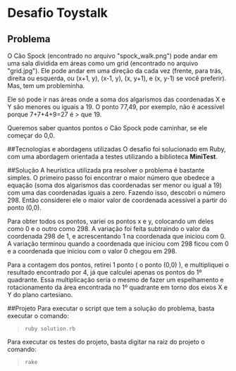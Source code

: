 # Desafio Toystalk

## Problema
O Cão Spock (encontrado no arquivo "spock_walk.png") pode andar em uma sala dividida em áreas como um grid (encontrado no arquivo "grid.jpg"). Ele pode andar em uma direção da cada vez (frente, para trás, direita ou esquerda, ou (x+1, y), (x-1, y), (x, y+1), e (x, y-1) se você preferir). Mas, tem um probleminha.

Ele só pode ir nas áreas onde a soma dos algarismos das coordenadas X e Y são menores ou iguais a 19. O ponto 77,49, por exemplo, não é acessível porque 7+7+4+9=27 é > que 19.

Queremos saber quantos pontos o Cão Spock pode caminhar, se ele começar do 0,0.

##Tecnologias e abordagens utilizadas
O desafio foi solucionado em Ruby, com uma abordagem orientada a testes utilizando a biblioteca **MiniTest**.

##Solução
A heurística utilizada pra resolver o problema é bastante simples. O primeiro passo foi encontrar o maior número que obedece a equação (soma dos algarismos das coordenadas ser menor ou igual a 19) com uma das coordenadas iguais a zero. Fazendo isso, descobri o número 298. Então considerei ele o maior valor de coordenada acessível a partir do ponto (0,0).

Para obter todos os pontos, variei os pontos x e y, colocando um deles como 0 e o outro como 298. A variação foi feita subtraindo o valor da coordenada 298 de 1, e acrescentando 1 na coordenada que iniciou com 0. A variação terminou quando a coordenada que iniciou com 298 ficou com 0 e a coordenada que iniciou com o valor 0 chegou em 298.

Para a contagem dos pontos, retirei 1 ponto ( o ponto (0,0) ), e multipliquei o resultado encontrado por 4, já que calculei apenas os pontos do 1º quadrante. Essa multiplicação seria o mesmo de fazer um espelhamento e rotacionamento da área encontrada no 1º quadrante em torno dos eixos X e Y do plano cartesiano.

##Projeto
Para executar o script que tem a solução do problema, basta executar o comando:

  > `ruby solution.rb`

Para executar os testes do projeto, basta digitar na raiz do projeto o comando:

  > `rake`
